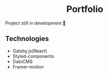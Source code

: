 <h1 align="center">Portfolio</h1>

Project still in development 🚧

## Technologies

- Gatsby.js(React)
- Styled-components
- DatoCMS
- Framer-motion
